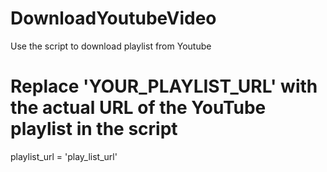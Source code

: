 # DownloadYoutubeVideo
Use the script to download playlist from Youtube
# Replace 'YOUR_PLAYLIST_URL' with the actual URL of the YouTube playlist in the script
playlist_url = 'play_list_url'

